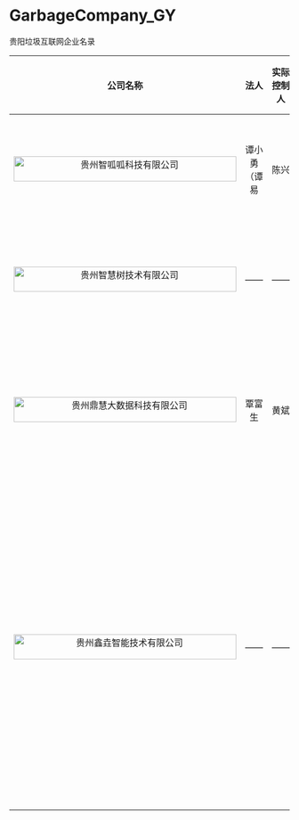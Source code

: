# GarbageCompany_GY
贵阳垃圾互联网企业名录

公司名称|法人|实际控制人|公司地址|上榜理由|详细说明|恶心程度
:--------------------------:|:---------------:|:--------------:|:-----------------:|:---------------:|:-----------------:|:-------:
<img src="https://img.shields.io/badge/贵州智呱呱科技有限公司-red.svg?style=for-the-badge" width="400px" height="45px" alt="贵州智呱呱科技有限公司"/>|谭小勇（谭易|陈兴|贵阳市观山湖区德福中心A2栋9楼|拖欠工资|至2019/07/04还拖欠数十名员工3-4个月工资|★★★★★
<img src="https://img.shields.io/badge/贵州智慧树技术有限公司-red.svg?style=for-the-badge" width="400px" height="45px" alt="贵州智慧树技术有限公司"/>|——|——|——|无故不让转正|低价招聘廉价搬运工，实习期三个月加班两个月，做了四个项目，转正期到即让走人|★★★★★
<img src="https://img.shields.io/badge/贵州鼎慧大数据科技有限公司-red.svg?style=for-the-badge" width="400px" height="45px" alt="贵州鼎慧大数据科技有限公司"/>|覃富生|黄斌|贵阳观山湖区中天会展城B区B3组团7栋22楼1号|拖欠工资|拖欠工资！老板黄斌是师大的老师，很抠！压榨员工，三天改一个老项目|★★★★★
<img src="https://img.shields.io/badge/贵州鑫垚智能技术有限公司-red.svg?style=for-the-badge" width="400px" height="45px" alt="贵州鑫垚智能技术有限公司"/>|——|——|研发部：贵阳市中山西路华亿大厦1409|拖欠工资|做的项目是找来的项目，改一下，拿去政府招标演示用！开发组目前没有收入，靠公司做硬件弱电安装养活公司，做弱电安装的收款，就和工程款一样，难得收！所以发工资没有准，前几天他们还在通宵达旦加班搞项目！上周四接到招标文件，项目就要求周一完成！|★★★★★
